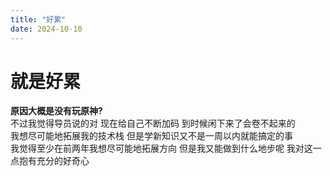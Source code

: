 ```yaml
---
title: "好累"
date: 2024-10-10
---
```

# 就是好累
__原因大概是没有玩原神?__  
不过我觉得导员说的对 现在给自己不断加码 到时候闲下来了会卷不起来的  
我想尽可能地拓展我的技术栈 但是学新知识又不是一周以内就能搞定的事   
我觉得至少在前两年我想尽可能地拓展方向 但是我又能做到什么地步呢 我对这一点抱有充分的好奇心   
